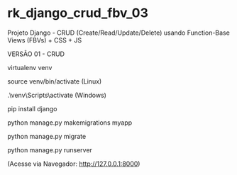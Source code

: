 # rk_django_crud_fbv_03
Projeto Django - CRUD (Create/Read/Update/Delete) usando Function-Base Views (FBVs) + CSS + JS

VERSÃO 01 - CRUD

virtualenv venv

source venv/bin/activate (Linux)

.\venv\Scripts\activate (Windows)

pip install django

python manage.py makemigrations myapp

python manage.py migrate

python manage.py runserver

(Acesse via Navegador: http://127.0.0.1:8000)
